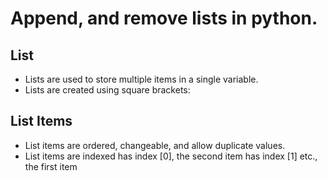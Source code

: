 # Append, and remove lists in python.
## List
* Lists are used to store multiple items in a single variable.
* Lists are created using square brackets:

## List Items
* List items are ordered, changeable, and allow duplicate values.
* List items are indexed has index [0], the second item has index [1] etc., the first item